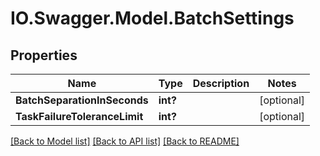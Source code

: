 # IO.Swagger.Model.BatchSettings
## Properties

Name | Type | Description | Notes
------------ | ------------- | ------------- | -------------
**BatchSeparationInSeconds** | **int?** |  | [optional] 
**TaskFailureToleranceLimit** | **int?** |  | [optional] 

[[Back to Model list]](../README.md#documentation-for-models) [[Back to API list]](../README.md#documentation-for-api-endpoints) [[Back to README]](../README.md)

